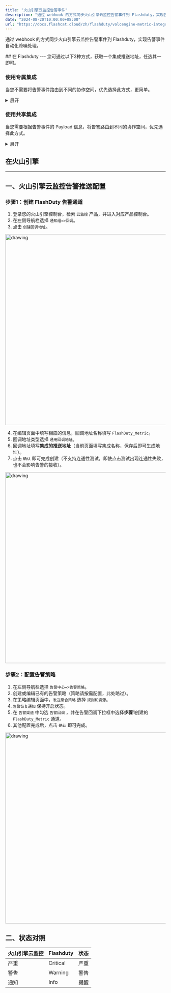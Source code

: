 ```yaml
---
title: "火山引擎云监控告警事件"
description: "通过 webhook 的方式同步火山引擎云监控告警事件到 Flashduty，实现告警事件自动化降噪处理"
date: "2024-08-20T10:00:00+08:00"
url: "https://docs.flashcat.cloud/zh/flashduty/volcengine-metric-integration-guide"
---
```


通过 webhook 的方式同步火山引擎云监控告警事件到 Flashduty，实现告警事件自动化降噪处理。

<div class="hide">
## 在 Flashduty
---
您可通过以下2种方式，获取一个集成推送地址，任选其一即可。

### 使用专属集成

当您不需要将告警事件路由到不同的协作空间，优先选择此方式，更简单。

<details>
  <summary>展开</summary>
  
  1. 进入 Flashduty 控制台，选择 **协作空间**，进入某个空间的详情页面
  2. 选择 **集成数据** tab，点击 **添加一个集成**，进入添加集成页面
  3. 选择 **火山引擎CM 指标** 集成，点击 **保存**，生成卡片。
  4. 点击生成的卡片，可以查看到 **推送地址**，复制备用，完成。
  
    
</details>

### 使用共享集成

当您需要根据告警事件的 Payload 信息，将告警路由到不同的协作空间，优先选择此方式。

<details>
  <summary>展开</summary>
  
  1. 进入 Flashduty 控制台，选择 **集成中心=>告警事件**，进入集成选择页面。
  2. 选择 **火山引擎CM 指标** 集成：
        - **集成名称**：为当前集成定义一个名称。
  3. 点击 **保存** 后，复制当前页面的新生成的 **推送地址** 备用。
  4. 点击 **创建路由**，为集成配置路由规则。您可以按条件匹配不同的告警到不同的协作空间，也可以直接设置默认协作空间作为兜底，后续再按需调整。
  5. 完成。
    
</details>

</div>

## 在火山引擎
---

<div class="md-block">

## 一、火山引擎云监控告警推送配置

### 步骤1：创建 FlashDuty 告警通道
1. 登录您的火山引擎控制台，检索 `云监控` 产品，并进入对应产品控制台。
2. 在左侧导航栏选择 `通知组=>回调`。
3. 点击 `创建回调地址`。

<img alt="drawing" width="600" src="https://download.flashcat.cloud/flashduty/doc/ve-m-1.png" />

4. 在编辑页面中填写相应的信息，回调地址名称填写 `FlashDuty_Metric`。
5. 回调地址类型选择 `通用回调地址`。
6. 回调地址填写**集成的推送地址**（当前页面填写集成名称，保存后即可生成地址）。
7. 点击 `确认` 即可完成创建（不支持连通性测试，即使点击测试出现连通性失败，也不会影响告警的接收）。

<img alt="drawing" width="600" src="https://download.flashcat.cloud/flashduty/doc/ve-m-5.png" />

### 步骤2：配置告警策略

1. 在左侧导航栏选择 `告警中心=>告警策略`。
2. 创建或编辑已有的告警策略（策略请按需配置，此处略过）。
3. 在策略编辑页面中，`发送聚合策略` 选择 `规则和资源`。
4. `告警恢复通知` 保持开启状态。
5. 在 `告警渠道` 中勾选 `告警回调` ，并在告警回调下拉框中选择**步骤1**创建的 `FlashDuty_Metric` 通道。
6. 其他配置完成后，点击 `确认` 即可完成。

<img alt="drawing" width="600" src="https://download.flashcat.cloud/flashduty/doc/ve-m-6.png" />

## 二、状态对照

<div class="md-block">
  
|火山引擎云监控| Flashduty|状态|
|---|---|---|
|严重|Critical|严重|
|警告|Warning|警告|
|通知|Info|提醒|

</div>
